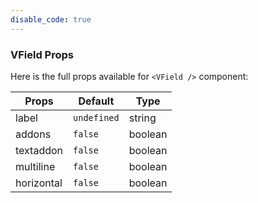 ```yaml
---
disable_code: true
---
```


### VField Props

Here is the full props available for `<VField />` component:

| Props      | Default                                       | Type    |
| ---------- | --------------------------------------------- | ------- |
| label      | <span class="is-undefined">`undefined`</span> | string  |
| addons     | <span class="is-boolean">`false`</span>       | boolean |
| textaddon  | <span class="is-boolean">`false`</span>       | boolean |
| multiline  | <span class="is-boolean">`false`</span>       | boolean |
| horizontal | <span class="is-boolean">`false`</span>       | boolean |
